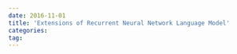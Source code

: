 ```yaml
---
date: 2016-11-01
title: 'Extensions of Recurrent Neural Network Language Model'
categories: 
tag: 
---
```

<script language="javascript" type="text/javascript">
window.location.href = "https://www.zybuluo.com/ShawnNg/note/546775
"
</script>
